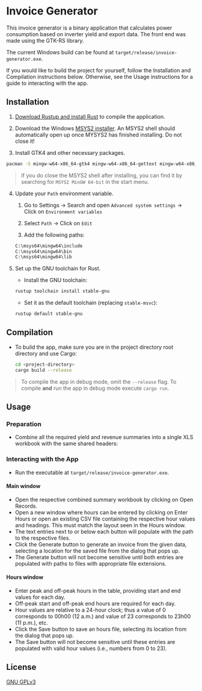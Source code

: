 # Invoice Generator

This invoice generator is a binary application that calculates power consumption based on inverter yield and export data. The front end was made using the GTK-RS library.

The current Windows build can be found at `target/release/invoice-generator.exe`.

If you would like to build the project for yourself, follow the Installation and Compilation instructions below. Otherwise, see the Usage instructions for a guide to interacting with the app.

## Installation

1. [Download Rustup and install Rust](https://www.rust-lang.org/tools/install) to compile the application.

2. Download the Windows [MSYS2 installer](https://www.msys2.org/). An MSYS2 shell should automatically open up once MYSYS2 has finished installing. Do not close it!

3. Install GTK4 and other necessary packages.

```bash
pacman -S mingw-w64-x86_64-gtk4 mingw-w64-x86_64-gettext mingw-w64-x86_64-libxml2 mingw-w64-x86_64-librsvg mingw-w64-x86_64-pkgconf mingw-w64-x86_64-gcc mingw-w64-x86_64-libadwaita
```

> If you do close the MSYS2 shell after installing, you can find it by searching for `MSYS2 MinGW 64-bit` in the start menu.

4. Update your `Path` environment variable.

    1. Go to Settings -> Search and open `Advanced system settings` -> Click on `Environment variables`

    2. Select `Path` -> Click on `Edit`

    3. Add the following paths:

    ```bash
    C:\msys64\mingw64\include
    C:\msys64\mingw64\bin
    C:\msys64\mingw64\lib
    ```

5. Set up the GNU toolchain for Rust.

    - Install the GNU toolchain:

    ```bash
    rustup toolchain install stable-gnu
    ```

    - Set it as the default toolchain (replacing `stable-msvc`):

    ```bash
    rustup default stable-gnu
    ```

## Compilation

- To build the app, make sure you are in the project directory root directory and use Cargo:

    ```bash
    cd <project-directory>
    cargo build --release
    ```

> To compile the app in debug mode, omit the `--release` flag. To compile **and** run the app in debug mode execute `cargo run`.

## Usage

### Preparation

- Combine all the required yield and revenue summaries into a single XLS workbook with the same shared headers:

### Interacting with the App

- Run the executable at `target/release/invoice-generator.exe`.

#### Main window

- Open the respective combined summary workbook by clicking on Open Records.
- Open a new window where hours can be entered by clicking on Enter Hours or open an existing CSV file containing the respective hour values and headings. This must match the layout seen in the Hours window.
- The text entries next to or below each button will populate with the path to the respective files.
- Click the Generate button to generate an invoice from the given data, selecting a location for the saved file from the dialog that pops up.
- The Generate button will not become sensitive until both entries are populated with paths to files with appropriate file extensions.

#### Hours window

- Enter peak and off-peak hours in the table, providing start and end values for each day.
- Off-peak start and off-peak end hours are required for each day.
- Hour values are relative to a 24-hour clock; thus a value of 0 corresponds to 00h00 (12 a.m.) and value of 23 corresponds to 23h00 (11 p.m.), etc.
- Click the Save button to save an hours file, selecting its location from the dialog that pops up.
- The Save button will not become sensitive until these entries are populated with valid hour values (i.e., numbers from 0 to 23).

## License

[GNU GPLv3](https://choosealicense.com/licenses/gpl-3.0/)
